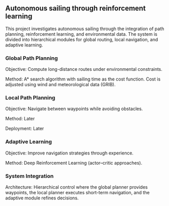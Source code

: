 ## Autonomous sailing through reinforcement learning

This project investigates autonomous sailing through the integration of path planning, reinforcement learning, and environmental data. The system is divided into hierarchical modules for global routing, local navigation, and adaptive learning.

### Global Path Planning

Objective: Compute long-distance routes under environmental constraints.

Method: A* search algorithm with sailing time as the cost function. Cost is adjusted using wind and meteorological data (GRIB).


### Local Path Planning

Objective: Navigate between waypoints while avoiding obstacles.

Method: Later

Deployment: Later


### Adaptive Learning

Objective: Improve navigation strategies through experience.

Method: Deep Reinforcement Learning (actor–critic approaches).


### System Integration

Architecture: Hierarchical control where the global planner provides waypoints, the local planner executes short-term navigation, and the adaptive module refines decisions.
